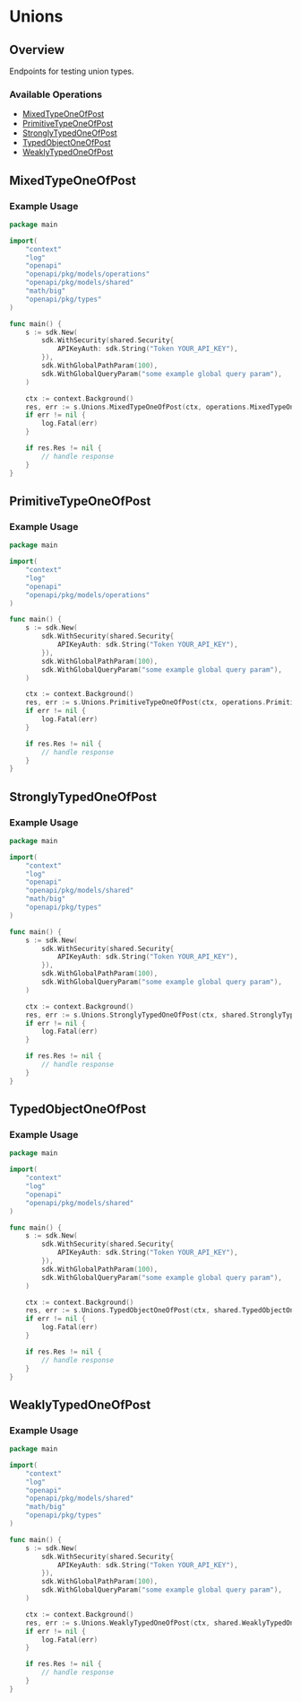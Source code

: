 # Unions

## Overview

Endpoints for testing union types.

### Available Operations

* [MixedTypeOneOfPost](#mixedtypeoneofpost)
* [PrimitiveTypeOneOfPost](#primitivetypeoneofpost)
* [StronglyTypedOneOfPost](#stronglytypedoneofpost)
* [TypedObjectOneOfPost](#typedobjectoneofpost)
* [WeaklyTypedOneOfPost](#weaklytypedoneofpost)

## MixedTypeOneOfPost

### Example Usage

```go
package main

import(
	"context"
	"log"
	"openapi"
	"openapi/pkg/models/operations"
	"openapi/pkg/models/shared"
	"math/big"
	"openapi/pkg/types"
)

func main() {
    s := sdk.New(
        sdk.WithSecurity(shared.Security{
            APIKeyAuth: sdk.String("Token YOUR_API_KEY"),
        }),
        sdk.WithGlobalPathParam(100),
        sdk.WithGlobalQueryParam("some example global query param"),
    )

    ctx := context.Background()
    res, err := s.Unions.MixedTypeOneOfPost(ctx, operations.MixedTypeOneOfPostRequestBody{})
    if err != nil {
        log.Fatal(err)
    }

    if res.Res != nil {
        // handle response
    }
}
```

## PrimitiveTypeOneOfPost

### Example Usage

```go
package main

import(
	"context"
	"log"
	"openapi"
	"openapi/pkg/models/operations"
)

func main() {
    s := sdk.New(
        sdk.WithSecurity(shared.Security{
            APIKeyAuth: sdk.String("Token YOUR_API_KEY"),
        }),
        sdk.WithGlobalPathParam(100),
        sdk.WithGlobalQueryParam("some example global query param"),
    )

    ctx := context.Background()
    res, err := s.Unions.PrimitiveTypeOneOfPost(ctx, operations.PrimitiveTypeOneOfPostRequestBody{})
    if err != nil {
        log.Fatal(err)
    }

    if res.Res != nil {
        // handle response
    }
}
```

## StronglyTypedOneOfPost

### Example Usage

```go
package main

import(
	"context"
	"log"
	"openapi"
	"openapi/pkg/models/shared"
	"math/big"
	"openapi/pkg/types"
)

func main() {
    s := sdk.New(
        sdk.WithSecurity(shared.Security{
            APIKeyAuth: sdk.String("Token YOUR_API_KEY"),
        }),
        sdk.WithGlobalPathParam(100),
        sdk.WithGlobalQueryParam("some example global query param"),
    )

    ctx := context.Background()
    res, err := s.Unions.StronglyTypedOneOfPost(ctx, shared.StronglyTypedOneOfObject{})
    if err != nil {
        log.Fatal(err)
    }

    if res.Res != nil {
        // handle response
    }
}
```

## TypedObjectOneOfPost

### Example Usage

```go
package main

import(
	"context"
	"log"
	"openapi"
	"openapi/pkg/models/shared"
)

func main() {
    s := sdk.New(
        sdk.WithSecurity(shared.Security{
            APIKeyAuth: sdk.String("Token YOUR_API_KEY"),
        }),
        sdk.WithGlobalPathParam(100),
        sdk.WithGlobalQueryParam("some example global query param"),
    )

    ctx := context.Background()
    res, err := s.Unions.TypedObjectOneOfPost(ctx, shared.TypedObjectOneOf{})
    if err != nil {
        log.Fatal(err)
    }

    if res.Res != nil {
        // handle response
    }
}
```

## WeaklyTypedOneOfPost

### Example Usage

```go
package main

import(
	"context"
	"log"
	"openapi"
	"openapi/pkg/models/shared"
	"math/big"
	"openapi/pkg/types"
)

func main() {
    s := sdk.New(
        sdk.WithSecurity(shared.Security{
            APIKeyAuth: sdk.String("Token YOUR_API_KEY"),
        }),
        sdk.WithGlobalPathParam(100),
        sdk.WithGlobalQueryParam("some example global query param"),
    )

    ctx := context.Background()
    res, err := s.Unions.WeaklyTypedOneOfPost(ctx, shared.WeaklyTypedOneOfObject{})
    if err != nil {
        log.Fatal(err)
    }

    if res.Res != nil {
        // handle response
    }
}
```
